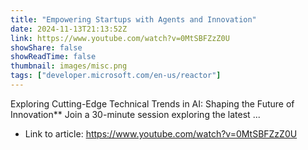 ```yaml
---
title: "Empowering Startups with Agents and Innovation"
date: 2024-11-13T21:13:52Z
link: https://www.youtube.com/watch?v=0MtSBFZzZ0U
showShare: false
showReadTime: false
thumbnail: images/misc.png
tags: ["developer.microsoft.com/en-us/reactor"]
---
```

Exploring Cutting-Edge Technical Trends in AI: Shaping the Future of Innovation** Join a 30-minute session exploring the latest ...

- Link to article: https://www.youtube.com/watch?v=0MtSBFZzZ0U